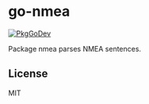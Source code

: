 # go-nmea

[![PkgGoDev](https://pkg.go.dev/badge/github.com/twpayne/go-nmea)](https://pkg.go.dev/github.com/twpayne/go-nmea)

Package nmea parses NMEA sentences.

## License

MIT